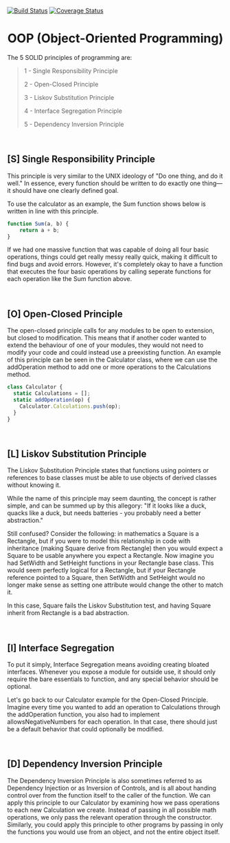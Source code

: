 [![Build Status](https://travis-ci.com/tmazyrko/IS219_codingprinciples.svg?branch=master)](https://travis-ci.com/tmazyrko/IS219_codingprinciples)
[![Coverage Status](https://coveralls.io/repos/github/tmazyrko/IS219_codingprinciples/badge.svg?branch=master)](https://coveralls.io/github/tmazyrko/IS219_codingprinciples?branch=master)


**<h1 align="center"> OOP (Object-Oriented Programming) </h1>** 


The 5 SOLID principles of programming are:

>  1 - Single Responsibility Principle
>  
>  2 - Open-Closed Principle
>  
>  3 - Liskov Substitution Principle
>  
>  4 - Interface Segregation Principle
>  
>  5 - Dependency Inversion Principle
  
<br>
  
**<h2> [S] Single Responsibility Principle </h2>**

This principle is very similar to the UNIX ideology of "Do one thing, and do it well." In essence, every function should be written to do exactly one thing—it should have one clearly defined goal. 

To use the calculator as an example, the Sum function shows below is written in line with this principle.

~~~javascript
function Sum(a, b) {
    return a + b;
}
~~~

If we had one massive function that was capable of doing all four basic operations, things could get really messy really quick, making it difficult to find bugs and avoid errors. However, it's completely okay to have a function that executes the four basic operations by calling seperate functions for each operation like the Sum function above.

<br>

**<h2> [O] Open-Closed Principle </h2>**

The open-closed principle calls for any modules to be open to extension, but closed to modification. This means that if another coder wanted to extend the behaviour of one of your modules, they would not need to modify your code and could instead use a preexisting function. An example of this principle can be seen in the Calculator class, where we can use the addOperation method to add one or more operations to the Calculations method.

~~~javascript
class Calculator {
  static Calculations = [];
  static addOperation(op) {
    Calculator.Calculations.push(op);
  }
}
~~~

<br>

**<h2> [L] Liskov Substitution Principle </h2>**

The Liskov Substitution Principle states that functions using pointers or references to base classes must be able to use objects of derived classes without knowing it.

While the name of this principle may seem daunting, the concept is rather simple, and can be summed up by this allegory:
"If it looks like a duck, quacks like a duck, but needs batteries - you probably need a better abstraction."

Still confused? Consider the following: in mathematics a Square is a Rectangle, but if you were to model this relationship in code with inheritance (making Square derive from Rectangle) then you would expect a Square to be usable anywhere you expect a Rectangle. Now imagine you had SetWidth and SetHeight functions in your Rectangle base class. This would seem perfectly logical for a Rectangle, but if your Rectangle reference pointed to a Square, then SetWidth and SetHeight would no longer make sense as setting one attribute would change the other to match it.

In this case, Square fails the Liskov Substitution test, and having Square inherit from Rectangle is a bad abstraction.

<br>

**<h2> [I] Interface Segregation </h2>**

To put it simply, Interface Segregation means avoiding creating bloated interfaces. Whenever you expose a module for outside use, it should only require the bare essentials to function, and any special behavior should be optional.

Let's go back to our Calculator example for the Open-Closed Principle. Imagine every time you wanted to add an operation to Calculations through the addOperation function, you also had to implement allowsNegativeNumbers for each operation. In that case, there should just be a default behavior that could optionally be modified.

<br>

**<h2> [D] Dependency Inversion Principle </h2>**

The Dependency Inversion Principle is also sometimes referred to as Dependency Injection or as Inversion of Controls, and is all about handing control over from the function itself to the caller of the function. We can apply this principle to our Calculator by examining how we pass operations to each new Calculation we create. Instead of passing in all possible math operations, we only pass the relevant operation through the constructor. Similarly, you could apply this principle to other programs by passing in only the functions you would use from an object, and not the entire object itself.
